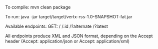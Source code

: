 To compile:
mvn clean package

To run:
java -jar target/target/vertx-rss-1.0-SNAPSHOT-fat.jar

Available endpoints:
GET:
/
/:id
/?alternate
/?latest

All endpoints produce XML and JSON format, depending on the Accept header (Accept: application/json or Accept: application/xml)